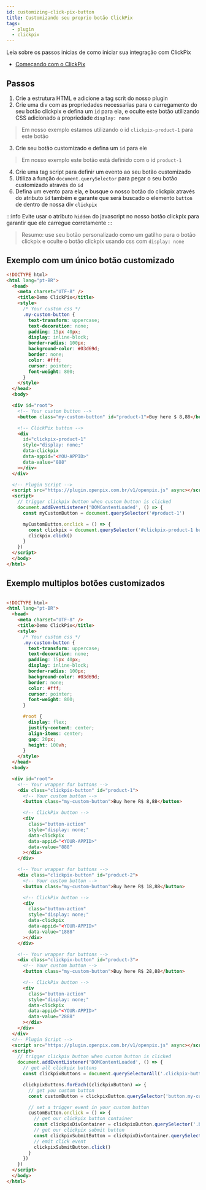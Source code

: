 ```yaml
---
id: customizing-click-pix-button
title: Customizando seu proprio botão ClickPix
tags:
  - plugin
  - clickpix
---
```


Leia sobre os passos inicias de como iniciar sua integração com ClickPix

- [Começando com o ClickPix](./click-pix-starting.md)

## Passos

1) Crie a estrutura HTML e adicione a tag scrit do nosso plugin
2) Crie uma div com as propriedades necessarias para o carregamento do seu botão clickpix e defina um `id` para ela, e oculte este botão utilizando CSS adicionado a propriedade `display: none`
> Em nosso exemplo estamos utilizando o id `clickpix-product-1` para este botão
3) Crie seu botão customizado e defina um `id` para ele
> Em nosso exemplo este botão está definido com o id `product-1`
4) Crie uma tag script para definir um evento ao seu botão customizado
5) Utiliza a função `document.querySelector` para pegar o seu botão customizado através do `id`
6) Defina um evento para ela, e busque o nosso botão do clickpix através do atributo `id` também e garante que será buscado o elemento `button` de dentro de nossa div `clickpix`

:::info
Evite usar o atributo `hidden` do javascript no nosso botão clickpix para garantir que ele carregue corretamente
:::

> Resumo: use seu botão personalizado como um gatilho para o botão clickpix e oculte o botão clickpix usando css com `display: none`

## Exemplo com um único botão customizado

```html
<!DOCTYPE html>
<html lang="pt-BR">
  <head>
    <meta charset="UTF-8" />
    <title>Demo ClickPix</title>
    <style>
      /* Your custom css */
      .my-custom-button {
        text-transform: uppercase;
        text-decoration: none;
        padding: 15px 40px;
        display: inline-block;
        border-radius: 100px;
        background-color: #03d69d;
        border: none;
        color: #fff;
        cursor: pointer;
        font-weight: 800;
      }
    </style>
  </head>
  <body>

  <div id="root">
    <!-- Your custom button -->
    <button class="my-custom-button" id="product-1">Buy here $ 8,88</button>

    <!-- ClickPix button -->
    <div
      id="clickpix-product-1"
      style="display: none;"
      data-clickpix
      data-appid="<YOU-APPID>"
      data-value="888"
    ></div>
  </div>

  <!-- Plugin Script -->
  <script src="https://plugin.openpix.com.br/v1/openpix.js" async></script>
  <script>
    // trigger clickpix button when custom button is clicked
    document.addEventListener('DOMContentLoaded', () => {
      const myCustomButton = document.querySelector('#product-1')

      myCustomButton.onclick = () => {
        const clickpix = document.querySelector('#clickpix-product-1 button')
        clickpix.click()
      }
    })
  </script>
  </body>
</html>
```

## Exemplo multiplos botões customizados

```html

<!DOCTYPE html>
<html lang="pt-BR">
  <head>
    <meta charset="UTF-8" />
    <title>Demo ClickPix</title>
    <style>
      /* Your custom css */
      .my-custom-button {
        text-transform: uppercase;
        text-decoration: none;
        padding: 15px 40px;
        display: inline-block;
        border-radius: 100px;
        background-color: #03d69d;
        border: none;
        color: #fff;
        cursor: pointer;
        font-weight: 800;
      }

      #root {
        display: flex;
        justify-content: center;
        align-items: center;
        gap: 20px;
        height: 100vh;
      }
    </style>
  </head>
  <body>

  <div id="root">
    <!-- Your wrapper for buttons -->
    <div class="clickpix-button" id="product-1">
      <!-- Your custom button -->
      <button class="my-custom-button">Buy here R$ 8,88</button>

      <!-- ClickPix button -->
      <div
        class="button-action"
        style="display: none;"
        data-clickpix
        data-appid="<YOUR-APPID>"
        data-value="888"
      ></div>
    </div>

    <!-- Your wrapper for buttons -->
    <div class="clickpix-button" id="product-2">
      <!-- Your custom button -->
      <button class="my-custom-button">Buy here R$ 18,88</button>

      <!-- ClickPix button -->
      <div
        class="button-action"
        style="display: none;"
        data-clickpix
        data-appid="<YOUR-APPID>"
        data-value="1888"
      ></div>
    </div>

    <!-- Your wrapper for buttons -->
    <div class="clickpix-button" id="product-3">
      <!-- Your custom button -->
      <button class="my-custom-button">Buy here R$ 28,88</button>

      <!-- ClickPix button -->
      <div
        class="button-action"
        style="display: none;"
        data-clickpix
        data-appid="<YOUR-APPID>"
        data-value="2888"
      ></div>
    </div>
  </div>
  <!-- Plugin Script -->
  <script src="https://plugin.openpix.com.br/v1/openpix.js" async></script>
  <script>
    // trigger clickpix button when custom button is clicked
    document.addEventListener('DOMContentLoaded', () => {
      // get all clickpix buttons
      const clickpixButtons = document.querySelectorAll('.clickpix-button')

      clickpixButtons.forEach((clickpixButton) => {
        // get you custom button
        const customButton = clickpixButton.querySelector('button.my-custom-button')

        // set a trigger event in your custom button
        customButton.onclick = () => {
          // get our clickpix button container
          const clickpixDivContainer = clickpixButton.querySelector('.button-action')
          // get our clickpix submit button
          const clickpixSubmitButton = clickpixDivContainer.querySelector('button')
          // emit click event
          clickpixSubmitButton.click()
        }
      })
    })
  </script>
  </body>
</html>
```
